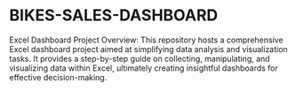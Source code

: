 # BIKES-SALES-DASHBOARD
Excel Dashboard Project Overview: This repository hosts a comprehensive Excel dashboard project aimed at simplifying data analysis and visualization tasks. It provides a step-by-step guide on collecting, manipulating, and visualizing data within Excel, ultimately creating insightful dashboards for effective decision-making.
